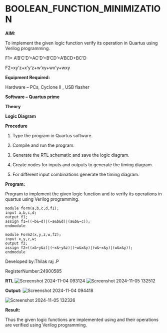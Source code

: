 # BOOLEAN_FUNCTION_MINIMIZATION

**AIM:**

To implement the given logic function verify its operation in Quartus using Verilog programming.

F1= A’B’C’D’+AC’D’+B’CD’+A’BCD+BC’D 

F2=xy’z+x’y’z+w’xy+wx’y+wxy

**Equipment Required:**

Hardware – PCs, Cyclone II , USB flasher

**Software – Quartus prime**

**Theory**

**Logic Diagram**

**Procedure**

1.	Type the program in Quartus software.

2.	Compile and run the program.

3.	Generate the RTL schematic and save the logic diagram.

4.	Create nodes for inputs and outputs to generate the timing diagram.

5.	For different input combinations generate the timing diagram.


**Program:**

 Program to implement the given logic function and to verify its operations in quartus using Verilog programming. 
 ```
module form(a,b,c,d,f1);
input a,b,c,d;
output f1;
assign f1=((~b&~d)|(~a&b&d)|(a&b&~c));
endmodule
```
```
module Form2(x,y,z,w,f2);
input x,y,z,w;
output f2;
assign f2=((x&~y&z)|(~x&~y&z)|(~w&x&y)|(w&~x&y)|(w&x&y));
endmodule
```



Developed by:Thilak raj .P

RegisterNumber:24900585


**RTL**
![Screenshot 2024-11-04 093124](https://github.com/user-attachments/assets/04c9dc43-35e4-4d7a-96c0-79892c9788a5)
![Screenshot 2024-11-05 132512](https://github.com/user-attachments/assets/f5b17f41-de89-4f98-80bc-fda5c448c529)

**Output:**
![Screenshot 2024-11-04 094418](https://github.com/user-attachments/assets/60521c61-cbc2-4305-b622-fd88f3a31842)

![Screenshot 2024-11-05 132326](https://github.com/user-attachments/assets/22ed7e5f-071d-4678-80f6-c64c5b766730)


**Result:**

Thus the given logic functions are implemented using and their operations are verified using Verilog programming.


